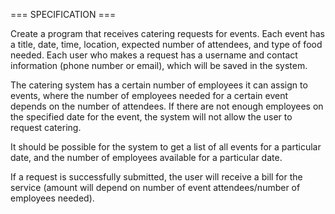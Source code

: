 === SPECIFICATION === 

Create a program that receives catering requests for events. Each event has a title, date, time, location, 
expected number of attendees, and type of food needed. Each user who makes a request has a username and
contact information (phone number or email), which will be saved in the system.

The catering system has a certain number of employees it can assign to events, where the number of employees 
needed for a certain event depends on the number of attendees. If there are not enough employees on the 
specified date for the event, the system will not allow the user to request catering.

It should be possible for the system to get a list of all events for a particular date, and the number of 
employees available for a particular date.

If a request is successfully submitted, the user will receive a bill for the service (amount will depend on 
number of event attendees/number of employees needed).


